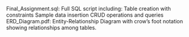 Final_Assignment.sql: Full SQL script including:
Table creation with constraints
Sample data insertion
CRUD operations and queries
ERD_Diagram.pdf: Entity-Relationship Diagram with crow’s foot notation showing relationships among tables.
